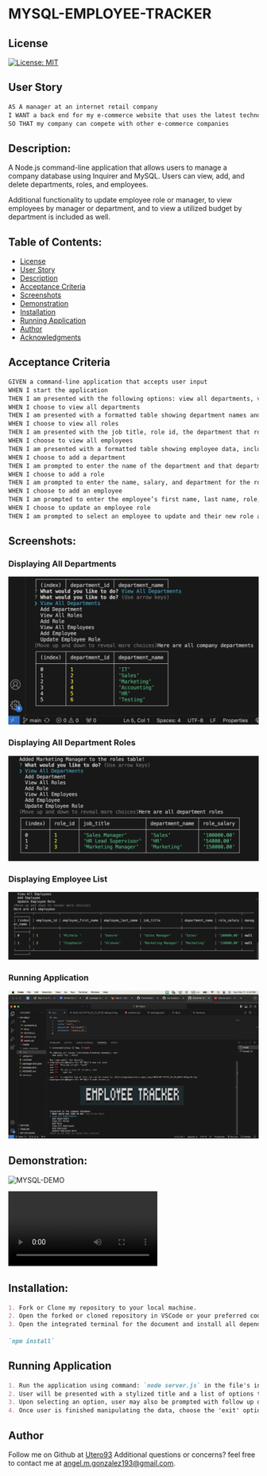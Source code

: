 # MYSQL-EMPLOYEE-TRACKER

## License

[![License: MIT](https://img.shields.io/badge/License-MIT-yellow.svg)](https://opensource.org/licenses/MIT)

## User Story
```md
AS A manager at an internet retail company
I WANT a back end for my e-commerce website that uses the latest technologies
SO THAT my company can compete with other e-commerce companies
```

## Description:
A Node.js command-line application that allows users to manage a company database using Inquirer and MySQL. Users can view, add, and delete departments, roles, and employees.  

Additional functionality to update employee role or manager, to view employees by manager or department, and to view a utilized budget by department is included as well. 

## Table of Contents:

- [License](#License)
- [User Story](#User-Story)
- [Description](#Description)
- [Acceptance Criteria](#Acceptance-Criteria)
- [Screenshots](#Screenshots)
- [Demonstration](#Demonstration)
- [Installation](#Installation)
- [Running Application](#running-application)
- [Author](#Author)
- [Acknowledgments](#Acknowledgments)


## Acceptance Criteria

```md
GIVEN a command-line application that accepts user input
WHEN I start the application
THEN I am presented with the following options: view all departments, view all roles, view all employees, add a department, add a role, add an employee, and update an employee role
WHEN I choose to view all departments
THEN I am presented with a formatted table showing department names and department ids
WHEN I choose to view all roles
THEN I am presented with the job title, role id, the department that role belongs to, and the salary for that role
WHEN I choose to view all employees
THEN I am presented with a formatted table showing employee data, including employee ids, first names, last names, job titles, departments, salaries, and managers that the employees report to
WHEN I choose to add a department
THEN I am prompted to enter the name of the department and that department is added to the database
WHEN I choose to add a role
THEN I am prompted to enter the name, salary, and department for the role and that role is added to the database
WHEN I choose to add an employee
THEN I am prompted to enter the employee’s first name, last name, role, and manager, and that employee is added to the database
WHEN I choose to update an employee role
THEN I am prompted to select an employee to update and their new role and this information is updated in the database 
```

## Screenshots:

### Displaying All Departments
![MYSQL 1](./media/Departments.png)
### Displaying All Department Roles 
![MYSQL 2](./media/Department-Roles.png)
### Displaying Employee List
![MYSQL 3](./media/Employee-List.png)
### Running Application 
![MYSQL 4](./media/Running-App.png)


## Demonstration: 

![MYSQL-DEMO](./media/MYSQL-DEMO.gif)

![LINK TO DEMO](./media/demo/Employee-SQL.mp4)


## Installation:
```md
1. Fork or Clone my repository to your local machine.
2. Open the forked or cloned repository in VSCode or your preferred code editor.
3. Open the integrated terminal for the document and install all dependencies using command: 

`npm install`
```

## Running Application
```md
1. Run the application using command: `node server.js` in the file's integrated terminal.
2. User will be presented with a stylized title and a list of options that will manipulate the company database in several ways.
3. Upon selecting an option, user may also be prompted with follow up questions that will populate either the departments, roles, or employees tables. 
4. Once user is finished manipulating the data, choose the 'exit' option and the app will close.
```

## Author

Follow me on Github at [Utero93](https://github.com/Utero93) Additional questions or concerns? feel free to contact me at angel.m.gonzalez193@gmail.com. 
